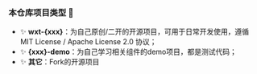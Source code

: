 ### 本仓库项目类型 👋
- ✨ **wxt-{xxx}**：为自己原创/二开的开源项目，可用于日常开发使用，遵循 MIT License  / Apache License 2.0 协议；
- ✨ **{xxx}-demo**：为自己学习相关组件的demo项目，都是测试代码；
- ✨ **其它**：Fork的开源项目
